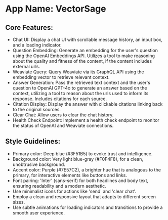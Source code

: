# **App Name**: VectorSage

## Core Features:

- Chat UI: Display a chat UI with scrollable message history, an input box, and a loading indicator.
- Question Embedding: Generate an embedding for the user's question using the OpenAI Embeddings API. Utilizes a tool to make reasoning about the quality and fitness of the content, if the content includes external urls.
- Weaviate Query: Query Weaviate via its GraphQL API using the embedding vector to retrieve relevant context.
- Answer Generation: Pass the retrieved text context and the user's question to OpenAI GPT-4o to generate an answer based on the context, utilizing a tool to reason about the urls used to inform its response. Includes citations for each source.
- Citation Display: Display the answer with clickable citations linking back to the original sources.
- Clear Chat: Allow users to clear the chat history.
- Health Check Endpoint: Implement a health check endpoint to monitor the status of OpenAI and Weaviate connections.

## Style Guidelines:

- Primary color: Deep blue (#3F51B5) to evoke trust and intelligence.
- Background color: Very light blue-gray (#F0F4F8), for a clean, unobtrusive background.
- Accent color: Purple (#7E57C2), a brighter hue that is analogous to the primary, for interactive elements like buttons and links.
- Font pairing: 'Inter' (sans-serif) for both headlines and body text, ensuring readability and a modern aesthetic.
- Use minimalist icons for actions like 'send' and 'clear chat'.
- Employ a clean and responsive layout that adapts to different screen sizes.
- Use subtle animations for loading indicators and transitions to provide a smooth user experience.
